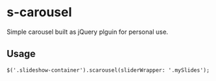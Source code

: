 # s-carousel
Simple carousel built as jQuery plguin for personal use.

## Usage

    $('.slideshow-container').scarousel(sliderWrapper: '.mySlides');